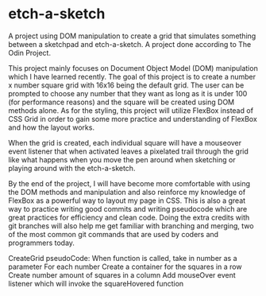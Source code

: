 # etch-a-sketch
A project using DOM manipulation to create a grid that simulates something between a sketchpad and etch-a-sketch. A project done according to The Odin Project.

This project mainly focuses on Document Object Model (DOM) manipulation which I have learned recently. The goal of this project is to create a number x number square grid with 16x16 being the default grid. The user can be prompted to choose any number that they want as long as it is under 100 (for performance reasons) and the square will be created using DOM methods alone. As for the styling, this project will utilize FlexBox instead of CSS Grid in order to gain some more practice and understanding of FlexBox and how the layout works.

When the grid is created, each individual square will have a mouseover event listener that when activated leaves a pixelated trail through the grid like what happens when you move the pen around when sketching or playing around with the etch-a-sketch.

By the end of the project, I will have become more comfortable with using the DOM methods and manipulation and also reinforce my knowledge of FlexBox as a powerful way to layout my page in CSS. This is also a great way to practice writing good commits and writing pseudocode which are great practices for efficiency and clean code. Doing the extra credits with git branches will also help me get familiar with branching and merging, two of the most common git commands that are used by coders and programmers today.

CreateGrid pseudoCode:
When function is called, take in number as a parameter
For each number
  Create a container for the squares in a row
  Create number amount of squares in a column
  Add mouseOver event listener which will invoke the squareHovered function
